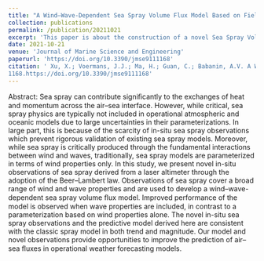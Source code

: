 ```yaml
---
title: "A Wind–Wave-Dependent Sea Spray Volume Flux Model Based on Field Experiments"
collection: publications
permalink: /publication/20211021
excerpt: 'This paper is about the construction of a novel Sea Spray Volume Flux Model based on unique field experiments.'
date: 2021-10-21
venue: 'Journal of Marine Science and Engineering'
paperurl: 'https://doi.org/10.3390/jmse9111168'
citation: ' Xu, X.; Voermans, J.J.; Ma, H.; Guan, C.; Babanin, A.V. A Wind–Wave-Dependent Sea Spray Volume Flux Model Based on Field Experiments. J. Mar. Sci. Eng. 2021, 9,
1168.https://doi.org/10.3390/jmse9111168'
---
```


Abstract: Sea spray can contribute signiﬁcantly to the exchanges of heat and momentum across the air–sea interface. However, while critical, sea spray physics are typically not included in operational
atmospheric and oceanic models due to large uncertainties in their parameterizations. In large part, this is because of the scarcity of in-situ sea spray observations which prevent rigorous validation of
existing sea spray models. Moreover, while sea spray is critically produced through the fundamental interactions between wind and waves, traditionally, sea spray models are parameterized in terms of
wind properties only. In this study, we present novel in-situ observations of sea spray derived from a laser altimeter through the adoption of the Beer–Lambert law. Observations of sea spray cover
a broad range of wind and wave properties and are used to develop a wind–wave-dependent sea spray volume ﬂux model. Improved performance of the model is observed when wave properties
are included, in contrast to a parameterization based on wind properties alone. The novel in-situ sea spray observations and the predictive model derived here are consistent with the classic spray model
in both trend and magnitude. Our model and novel observations provide opportunities to improve the prediction of air–sea ﬂuxes in operational weather forecasting models.
